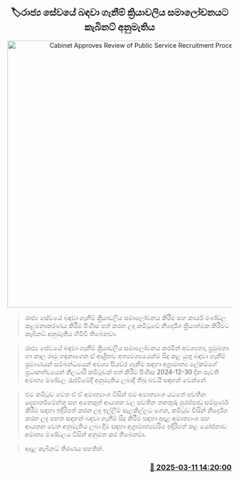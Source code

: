 <p align='center'><b><h2 align='center' title='Cabinet Approves Review of Public Service Recruitment Process'>🏷රාජ්‍ය සේවයේ බඳවා ගැනීම් ක්‍රියාවලිය සමාලෝචනයට කැබිනට් අනුමැතිය</h2></b></p>
<p align='center'><img src='https://helakuru.sgp1.cdn.digitaloceanspaces.com/esana/images/lib/cabinet-updates[1].jpg' width='600' alt='Cabinet Approves Review of Public Service Recruitment Process'></p>

> රාජ්‍ය සේවයේ බඳවා ගැනීම් ක්‍රියාවලිය සමාලෝචනය කිරීම සහ කාර්ය මණ්ඩල කළමනාකරණය කිරීම පිණිස පත් කරන ලද කමිටුවේ නිර්දේශ ක්‍රියාත්මක කිරීමට කැබිනට් අනුමැතිය හිමිවී තිබෙනවා.

> රාජ්‍ය සේවයේ බඳවා ගැනීම් ක්‍රියාවලිය සමාලෝචනය කරමින් අවශ්‍යතා, ප්‍රමුඛතා හා කාල රාමු හඳුනාගෙන ඒ ආශ්‍රිතව අත්‍යවශ්‍යයෙන්ම සිදු කළ යුතු බඳවා ගැනීම් ප්‍රමාණයන් සම්බන්ධයෙන් අවශ්‍ය පියවර ගැනීම සඳහා අග්‍රාමාත්‍ය ලේකම්ගේ ප්‍රධානත්වයෙන් නිලධාරි කමිටුවක් පත් කිරීම පිණිස 2024-12-30 දින පැවති අමාත්‍ය මණ්ඩල රැස්වීමේදී අනුමැතිය ලබාදී තිබූ බවයි සඳහන් වෙන්නේ.

> එම කමිටුව වෙත ඒ ඒ අමාත්‍යාංශ විසින් එම අමාත්‍යාංශ යටතේ පවතින දෙපාර්තමේන්තු සහ අනෙකුත් ආයතන වල පවතින තනතුරු පුරප්පාඩු සම්පුර්ණ කිරීම සඳහා ඉදිරිපත් කරන ලද ඉල්ලීම් සැලකිල්ලට ගෙන, කමිටුව විසින් නිර්දේශ කරන ලද පහත සඳහන් බඳවා ගැනීම් සිදු කිරීම සඳහා අදාළ අමාත්‍යාංශ සහ ආයතන වෙත අනුමැතිය ලබා දීම සඳහා අග්‍රාමාත්‍යවරිය ඉදිරිපත් කළ යෝජනාව අමාත්‍ය මණ්ඩලය විසින් අනුමත කර තිබෙනවා.

> අදාළ කැබිනට් තීරණය පහතින්. 



<h3 align='right'><a href='https://www.helakuru.lk/esana/p/108239/'>📅 2025-03-11 14:20:00</a></h3>
